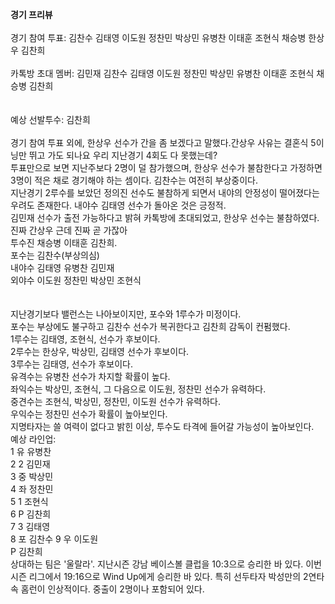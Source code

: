 <strong>경기 프리뷰</strong><br>
<br>
경기 참여 투표: 김찬수 김태영 이도원 정찬민 박상민 유병찬 이태훈 조현식 채승병 한상우 김찬희<br>
<br>
카톡방 초대 멤버: 김민재 김찬수 김태영 이도원 정찬민 박상민 유병찬 이태훈 조현식 채승병 김찬희<br>
<br>
<br>
예상 선발투수: 김찬희<br>
<br>
경기 참여 투표 외에, 한상우 선수가 간을 좀 보겠다고 말했다.<span class="secret-note">간상우</span> 사유는 결혼식 <span class="secret-note">5이닝만 뛰고 가도 되나요</span> <span class="secret-note">우리 지난경기 4회도 다 못했는데?</span><br>
투표만으로 보면 지난주보다 2명이 덜 참가했으며, 한상우 선수가 불참한다고 가정하면 3명이 적은 채로 경기해야 하는 셈이다. 김찬수는 여전히 부상중이다.<br>
지난경기 2루수를 보았던 정의진 선수도 불참하게 되면서 내야의 안정성이 떨어졌다는 우려도 존재한다. 내야수 김태영 선수가 돌아온 것은 긍정적.<br>
김민재 선수가 출전 가능하다고 밝혀 카톡방에 초대되었고, 한상우 선수는 불참하였다.<span class="secret-note">진짜 간상우</span> <span class="secret-note"> <span class="secret-note">근데 진짜 곧 가잖아</span> <span class="secret-note">
<br>
투수진 채승병 이태훈 김찬희.<br>
포수는 김찬수(부상의심)<br>
내야수 김태영 유병찬 김민재<br>
외야수 이도원 정찬민 박상민 조현식<br>
<br>
<br>
지난경기보다 밸런스는 나아보이지만, 포수와 1루수가 미정이다. <br>
포수는 부상에도 불구하고 김찬수 선수가 복귀한다고 김찬희 감독이 컨펌했다.<br>
1루수는 김태영, 조현식, 선수가 후보이다.<br>
2루수는 한상우, 박상민, 김태영 선수가 후보이다.<br>
3루수는 김태영, 선수가 후보이다.<br>
유격수는 유병찬 선수가 차지할 확률이 높다.<br>
좌익수는 박상민, 조현식, 그 다음으로 이도원, 정찬민 선수가 유력하다.<br>
중견수는 조현식, 박상민, 정찬민, 이도원 선수가 유력하다.<br>
우익수는 정찬민 선수가 확률이 높아보인다.<br>
지명타자는 쓸 여력이 없다고 밝힌 이상, 투수도 타격에 들어갈 가능성이 높아보인다.
<br>
예상 라인업:<br>
1 유 유병찬<br>
2 2 김민재<br>
3 중 박상민<br>
4 좌 정찬민<br>
5 1 조현식<br>
6 P 김찬희<br>
7 3 김태영<br>
8 포 김찬수
9 우 이도원<br>
P 김찬희<br>
상대하는 팀은 '울랄라'. 지난시즌 강남 베이스볼 클럽을 10:3으로 승리한 바 있다. 이번시즌 리그에서 19:16으로 Wind Up에게 승리한 바 있다. 특히 선두타자 박성만의 2연타속 홈런이 인상적이다. 중출이 2명이나 포함되어 있다.